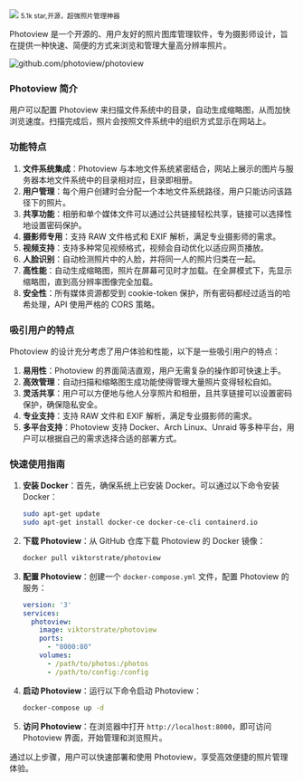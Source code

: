 <img src="/assets/image/241110-photoview.png">
<small>5.1k star,开源，超强照片管理神器</small>

Photoview 是一个开源的、用户友好的照片图库管理软件，专为摄影师设计，旨在提供一种快速、简便的方式来浏览和管理大量高分辨率照片。

![github.com/photoview/photoview](/assets/image/241110-photoview.png)

### Photoview 简介

用户可以配置 Photoview 来扫描文件系统中的目录，自动生成缩略图，从而加快浏览速度。扫描完成后，照片会按照文件系统中的组织方式显示在网站上。

### 功能特点

1. **文件系统集成**：Photoview 与本地文件系统紧密结合，网站上展示的图片与服务器本地文件系统中的目录相对应，目录即相册。
2. **用户管理**：每个用户创建时会分配一个本地文件系统路径，用户只能访问该路径下的照片。
3. **共享功能**：相册和单个媒体文件可以通过公共链接轻松共享，链接可以选择性地设置密码保护。
4. **摄影师专用**：支持 RAW 文件格式和 EXIF 解析，满足专业摄影师的需求。
5. **视频支持**：支持多种常见视频格式，视频会自动优化以适应网页播放。
6. **人脸识别**：自动检测照片中的人脸，并将同一人的照片归类在一起。
7. **高性能**：自动生成缩略图，照片在屏幕可见时才加载。在全屏模式下，先显示缩略图，直到高分辨率图像完全加载。
8. **安全性**：所有媒体资源都受到 cookie-token 保护，所有密码都经过适当的哈希处理，API 使用严格的 CORS 策略。

### 吸引用户的特点

Photoview 的设计充分考虑了用户体验和性能，以下是一些吸引用户的特点：

1. **易用性**：Photoview 的界面简洁直观，用户无需复杂的操作即可快速上手。
2. **高效管理**：自动扫描和缩略图生成功能使得管理大量照片变得轻松自如。
3. **灵活共享**：用户可以方便地与他人分享照片和相册，且共享链接可以设置密码保护，确保隐私安全。
4. **专业支持**：支持 RAW 文件和 EXIF 解析，满足专业摄影师的需求。
5. **多平台支持**：Photoview 支持 Docker、Arch Linux、Unraid 等多种平台，用户可以根据自己的需求选择合适的部署方式。

### 快速使用指南

1. **安装 Docker**：首先，确保系统上已安装 Docker。可以通过以下命令安装 Docker：
   ```bash
   sudo apt-get update
   sudo apt-get install docker-ce docker-ce-cli containerd.io
   ```

2. **下载 Photoview**：从 GitHub 仓库下载 Photoview 的 Docker 镜像：
   ```bash
   docker pull viktorstrate/photoview
   ```

3. **配置 Photoview**：创建一个 `docker-compose.yml` 文件，配置 Photoview 的服务：
   ```yaml
   version: '3'
   services:
     photoview:
       image: viktorstrate/photoview
       ports:
         - "8000:80"
       volumes:
         - /path/to/photos:/photos
         - /path/to/config:/config
   ```

4. **启动 Photoview**：运行以下命令启动 Photoview：
   ```bash
   docker-compose up -d
   ```

5. **访问 Photoview**：在浏览器中打开 `http://localhost:8000`，即可访问 Photoview 界面，开始管理和浏览照片。

通过以上步骤，用户可以快速部署和使用 Photoview，享受高效便捷的照片管理体验。

